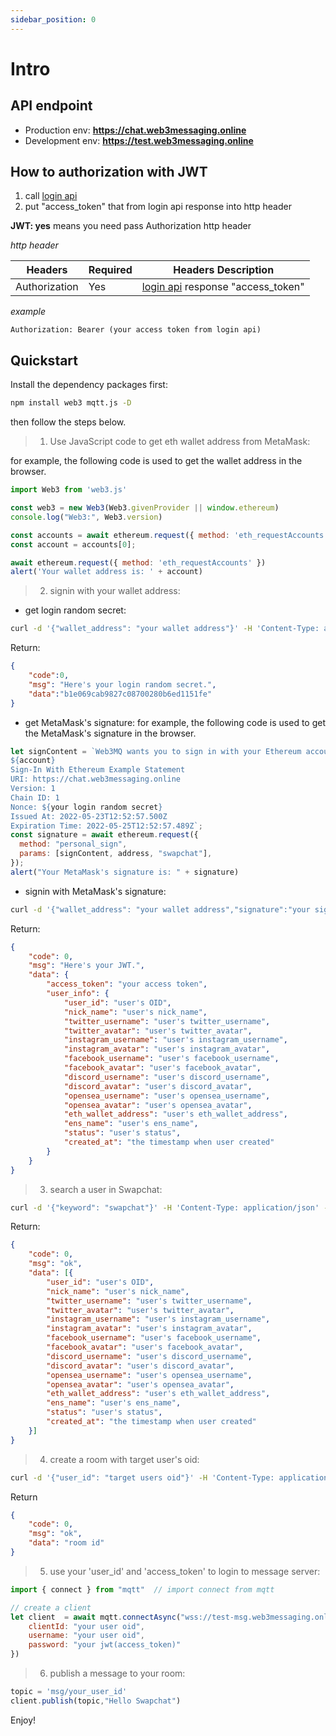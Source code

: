 ```yaml
---
sidebar_position: 0
---
```



# Intro

## API endpoint

- Production env: **https://chat.web3messaging.online**
- Development env: **https://test.web3messaging.online**


## How to authorization with JWT

1. call [login api](/docs/SwapChat/User/user-login#login-with-metamask-sign)
2. put "access_token" that from login api response into http header

**JWT: yes** means you need pass Authorization http header


*http header*

| Headers  | Required |  Headers Description|
| ------------- | ------------- |--------|
| Authorization  | Yes  |  [login api](/docs/SwapChat/User/user-login#login-with-metamask-sign) response "access_token" |

*example*

```
Authorization: Bearer (your access token from login api)
```

## Quickstart

Install the dependency packages first:
```bash
npm install web3 mqtt.js -D
```


then follow the steps below.

> 1. Use JavaScript code to get eth wallet address from MetaMask:

for example, the following code is used to get the wallet address in the browser.
```javascript
import Web3 from 'web3.js'

const web3 = new Web3(Web3.givenProvider || window.ethereum)
console.log("Web3:", Web3.version)

const accounts = await ethereum.request({ method: 'eth_requestAccounts' });
const account = accounts[0];

await ethereum.request({ method: 'eth_requestAccounts' })
alert('Your wallet address is: ' + account)
```

> 2. signin with your wallet address:

* get login random secret:
```bash
curl -d '{"wallet_address": "your wallet address"}' -H 'Content-Type: application/json' https://test.web3messaging.online/login_random_secret
```
Return:

```json
{
    "code":0,
    "msg": "Here's your login random secret.",
    "data":"b1e069cab9827c08700280b6ed1151fe"
}
```

* get MetaMask's signature:
for example, the following code is used to get the MetaMask's signature in the browser.
```javascript
let signContent = `Web3MQ wants you to sign in with your Ethereum account:
${account}
Sign-In With Ethereum Example Statement
URI: https://chat.web3messaging.online
Version: 1
Chain ID: 1
Nonce: ${your login random secret}
Issued At: 2022-05-23T12:52:57.500Z
Expiration Time: 2022-05-25T12:52:57.489Z`;
const signature = await ethereum.request({
  method: "personal_sign",
  params: [signContent, address, "swapchat"],
});
alert("Your MetaMask's signature is: " + signature)
```

* signin with MetaMask's signature:
```bash
curl -d '{"wallet_address": "your wallet address","signature":"your signature","login_random_secret":"login_random_secret"}' -H 'Content-Type: application/json' https://test.web3messaging.online/login_random_secret
```
Return:

```json
{
    "code": 0,
    "msg": "Here's your JWT.",
    "data": {
        "access_token": "your access token",
        "user_info": {
            "user_id": "user's OID",
            "nick_name": "user's nick_name",
            "twitter_username": "user's twitter_username",
            "twitter_avatar": "user's twitter_avatar",
            "instagram_username": "user's instagram_username",
            "instagram_avatar": "user's instagram_avatar",
            "facebook_username": "user's facebook_username",
            "facebook_avatar": "user's facebook_avatar",
            "discord_username": "user's discord_username",
            "discord_avatar": "user's discord_avatar",
            "opensea_username": "user's opensea_username",
            "opensea_avatar": "user's opensea_avatar",
            "eth_wallet_address": "user's eth_wallet_address",
            "ens_name": "user's ens_name",
            "status": "user's status",
            "created_at": "the timestamp when user created"
        }
    }
}
```

> 3. search a user in Swapchat:
```bash
curl -d '{"keyword": "swapchat"}' -H 'Content-Type: application/json' -H 'Authorization: Bearer your_jwt' https://test.web3messaging.online/search
```
Return:

```json
{
    "code": 0,
    "msg": "ok",
    "data": [{
        "user_id": "user's OID",
        "nick_name": "user's nick_name",
        "twitter_username": "user's twitter_username",
        "twitter_avatar": "user's twitter_avatar",
        "instagram_username": "user's instagram_username",
        "instagram_avatar": "user's instagram_avatar",
        "facebook_username": "user's facebook_username",
        "facebook_avatar": "user's facebook_avatar",
        "discord_username": "user's discord_username",
        "discord_avatar": "user's discord_avatar",
        "opensea_username": "user's opensea_username",
        "opensea_avatar": "user's opensea_avatar",
        "eth_wallet_address": "user's eth_wallet_address",
        "ens_name": "user's ens_name",
        "status": "user's status",
        "created_at": "the timestamp when user created"
    }]
}
```

> 4. create a room with target user's oid:
```bash
curl -d '{"user_id": "target users oid"}' -H 'Content-Type: application/json' -H 'Authorization: Bearer your_jwt' https://test.web3messaging.online/search
```
Return
```json
{
    "code": 0,
    "msg": "ok",
    "data": "room id"
}
```

> 5. use your 'user_id' and 'access_token' to login to message server:
```javascript
import { connect } from "mqtt"  // import connect from mqtt

// create a client
let client  = await mqtt.connectAsync("wss://test-msg.web3messaging.online/mqtt", {
    clientId: "your user oid",
    username: "your user oid",
    password: "your jwt(access_token)"
})
```

> 6. publish a message to your room:

```javascript
topic = 'msg/your_user_id'
client.publish(topic,"Hello Swapchat")
```

Enjoy!